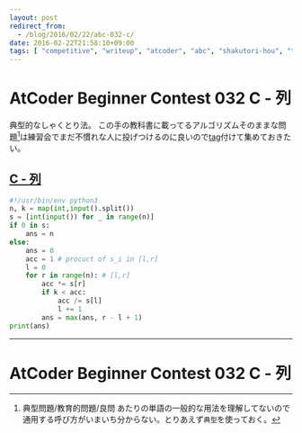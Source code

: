 ```yaml
---
layout: post
redirect_from:
  - /blog/2016/02/22/abc-032-c/
date: 2016-02-22T21:58:10+09:00
tags: [ "competitive", "writeup", "atcoder", "abc", "shakutori-hou", "typical-problem" ]
---
```


# AtCoder Beginner Contest 032 C - 列

典型的なしゃくとり法。
この手の教科書に載ってるアルゴリズムそのままな問題[^1]は練習会でまだ不慣れな人に投げつけるのに良いので[tag](http://kimiyuki.net/blog/categories/typical-problem)付けて集めておきたい。

## [C - 列](https://beta.atcoder.jp/contests/abc032/tasks/abc032_c)

``` python
#!/usr/bin/env python3
n, k = map(int,input().split())
s = [int(input()) for _ in range(n)]
if 0 in s:
    ans = n
else:
    ans = 0
    acc = 1 # procuct of s_i in [l,r]
    l = 0
    for r in range(n): # [l,r]
        acc *= s[r]
        if k < acc:
            acc /= s[l]
            l += 1
        ans = max(ans, r - l + 1)
print(ans)
```

---

# AtCoder Beginner Contest 032 C - 列

[^1]: 典型問題/教育的問題/良問 あたりの単語の一般的な用法を理解してないので通用する呼び方がいまいち分からない。とりあえず`典型`を使っておく。
